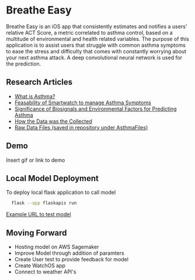 
# Breathe Easy

Breathe Easy is an iOS app that consistently estimates and notifies a users' relative ACT Score, a metric correlated to asthma control, based on a multitude of environmental and health related variables. The purpose of this application is to assist users that struggle with common asthma symptoms to ease the stress and difficulty that comes with constantly worrying about your next asthma attack. A deep convolutional neural network is used for the prediction. 


## Research Articles

 - [What is Asthma?](https://www.ncbi.nlm.nih.gov/pmc/articles/PMC6157154/)
 - [Feasability of Smartwatch to manage Asthma Symptoms](https://www.ncbi.nlm.nih.gov/pmc/articles/PMC5580199/)
 - [Significance of Biosignals and Environmental Factors for Predicting Asthma ](https://www.ncbi.nlm.nih.gov/pmc/articles/PMC8656014/#:~:text=There%20are%20two%20categories%20of,and%20clinical%20data%20%5B4%5D)
 - [How the Data was the Collected](https://bmjopen.bmj.com/content/12/10/e064166)
 - [Raw Data Files (saved in repository under AsthmaFiles)](https://datashare.ed.ac.uk/handle/10283/4761)



## Demo

Insert gif or link to demo


## Local Model Deployment

To deploy local flask application to call model

```bash
  flask --app flaskapis run
```
[Example URL to test model](http://127.0.0.1:5000/22.0/2.54/0.77/4.84/1040.0/98.0/0.51/0.0/2.0/283.72/20.39/21.99/2.27/11.64/16.40/0.39/83.0)

## Moving Forward

- Hosting model on AWS Sagemaker
- Improve Model through addition of paramters
- Create User test to provide feedback for model
- Create WatchOS app
- Connect to weather API's

